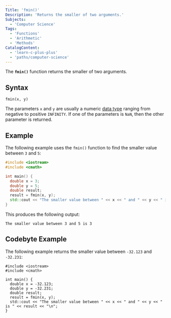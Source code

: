 ```yaml
---
Title: 'fmin()'
Description: 'Returns the smaller of two arguments.'
Subjects:
  - 'Computer Science'
Tags:
  - 'Functions'
  - 'Arithmetic'
  - 'Methods'
CatalogContent:
  - 'learn-c-plus-plus'
  - 'paths/computer-science'
---
```


The **`fmin()`** function returns the smaller of two arguments.

## Syntax

```pseudo
fmin(x, y)
```

The parameters `x` and `y` are usually a numeric [data type](https://www.codecademy.com/resources/docs/cpp/data-types) ranging from negative to positive `INFINITY`. If one of the parameters is `NaN`, then the other parameter is returned.

## Example

The following example uses the `fmin()` function to find the smaller value between `3` and `5`:

```cpp
#include <iostream>
#include <cmath>

int main() {
  double x = 3;
  double y = 5;
  double result;
  result = fmin(x, y);
  std::cout << "The smaller value between " << x << " and " << y << " is " << result << "\n";
}
```

This produces the following output:

```shell
The smaller value between 3 and 5 is 3
```

## Codebyte Example

The following example returns the smaller value between `-32.123` and `-32.231`:

```codebyte/cpp
#include <iostream>
#include <cmath>

int main() {
  double x = -32.123;
  double y = -32.231;
  double result;
  result = fmin(x, y);
  std::cout << "The smaller value between " << x << " and " << y << " is " << result << "\n";
}
```
